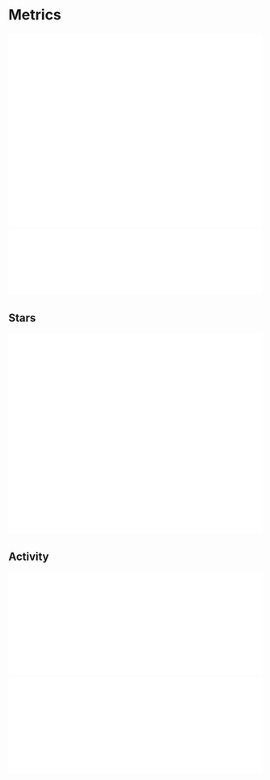 # Metrics
<p align="center"><img src="Output/metrics_base.svg"> <img src="Output/metrics_language.svg"></p>

## Stars
<p align="center"><img src="Output/metrics_stars.svg"></p>

## Activity
<p align="center"><img src="Output/metrics_activity.svg"> <img src="Output/metrics_rss.svg"></p>
